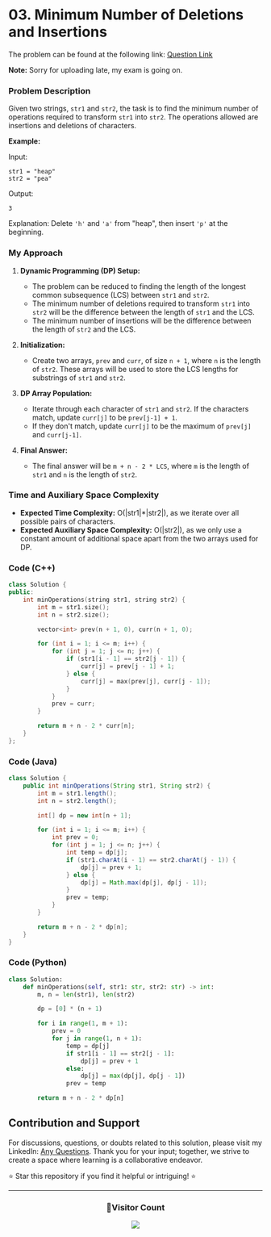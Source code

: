 # **03. Minimum Number of Deletions and Insertions**

The problem can be found at the following link: [Question Link](https://www.geeksforgeeks.org/problems/minimum-number-of-deletions-and-insertions0209/1)

**Note:** Sorry for uploading late, my exam is going on.

### Problem Description

Given two strings, `str1` and `str2`, the task is to find the minimum number of operations required to transform `str1` into `str2`. The operations allowed are insertions and deletions of characters.

**Example:**

Input:

```
str1 = "heap"
str2 = "pea"
```

Output:

```
3
```

Explanation: Delete `'h'` and `'a'` from "heap", then insert `'p'` at the beginning.

### My Approach

1. **Dynamic Programming (DP) Setup:**

   - The problem can be reduced to finding the length of the longest common subsequence (LCS) between `str1` and `str2`.
   - The minimum number of deletions required to transform `str1` into `str2` will be the difference between the length of `str1` and the LCS.
   - The minimum number of insertions will be the difference between the length of `str2` and the LCS.

2. **Initialization:**

   - Create two arrays, `prev` and `curr`, of size `n + 1`, where `n` is the length of `str2`. These arrays will be used to store the LCS lengths for substrings of `str1` and `str2`.

3. **DP Array Population:**

   - Iterate through each character of `str1` and `str2`. If the characters match, update `curr[j]` to be `prev[j-1] + 1`.
   - If they don't match, update `curr[j]` to be the maximum of `prev[j]` and `curr[j-1]`.

4. **Final Answer:**
   - The final answer will be `m + n - 2 * LCS`, where `m` is the length of `str1` and `n` is the length of `str2`.

### Time and Auxiliary Space Complexity

- **Expected Time Complexity:** O(|str1|\*|str2|), as we iterate over all possible pairs of characters.
- **Expected Auxiliary Space Complexity:** O(|str2|), as we only use a constant amount of additional space apart from the two arrays used for DP.

### Code (C++)

```cpp
class Solution {
public:
    int minOperations(string str1, string str2) {
        int m = str1.size();
        int n = str2.size();

        vector<int> prev(n + 1, 0), curr(n + 1, 0);

        for (int i = 1; i <= m; i++) {
            for (int j = 1; j <= n; j++) {
                if (str1[i - 1] == str2[j - 1]) {
                    curr[j] = prev[j - 1] + 1;
                } else {
                    curr[j] = max(prev[j], curr[j - 1]);
                }
            }
            prev = curr;
        }

        return m + n - 2 * curr[n];
    }
};
```

### Code (Java)

```java
class Solution {
    public int minOperations(String str1, String str2) {
        int m = str1.length();
        int n = str2.length();

        int[] dp = new int[n + 1];

        for (int i = 1; i <= m; i++) {
            int prev = 0;
            for (int j = 1; j <= n; j++) {
                int temp = dp[j];
                if (str1.charAt(i - 1) == str2.charAt(j - 1)) {
                    dp[j] = prev + 1;
                } else {
                    dp[j] = Math.max(dp[j], dp[j - 1]);
                }
                prev = temp;
            }
        }

        return m + n - 2 * dp[n];
    }
}
```

### Code (Python)

```python
class Solution:
    def minOperations(self, str1: str, str2: str) -> int:
        m, n = len(str1), len(str2)

        dp = [0] * (n + 1)

        for i in range(1, m + 1):
            prev = 0
            for j in range(1, n + 1):
                temp = dp[j]
                if str1[i - 1] == str2[j - 1]:
                    dp[j] = prev + 1
                else:
                    dp[j] = max(dp[j], dp[j - 1])
                prev = temp

        return m + n - 2 * dp[n]
```

## Contribution and Support

For discussions, questions, or doubts related to this solution, please visit my LinkedIn: [Any Questions](https://www.linkedin.com/in/patel-hetkumar-sandipbhai-8b110525a/). Thank you for your input; together, we strive to create a space where learning is a collaborative endeavor.

⭐ Star this repository if you find it helpful or intriguing! ⭐

---

<div align=center>
  <h3><b>📍Visitor Count</b></h3>
</div>

<p align="center">   
  <img src="https://profile-counter.glitch.me/Hunterdii/count.svg" />  
</p>
